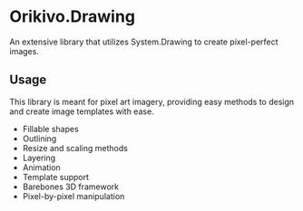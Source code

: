 # Orikivo.Drawing
An extensive library that utilizes System.Drawing to create pixel-perfect images.

## Usage
This library is meant for pixel art imagery, providing easy methods to design and create image templates with ease.

- Fillable shapes
- Outlining
- Resize and scaling methods
- Layering
- Animation
- Template support
- Barebones 3D framework
- Pixel-by-pixel manipulation
